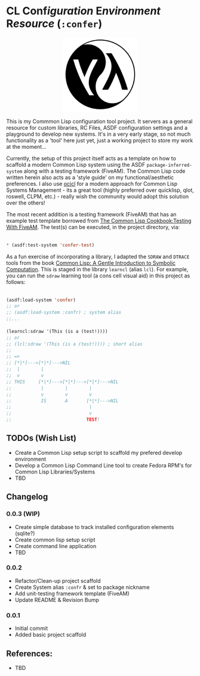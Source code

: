 # CL Conf*iguration* E*nvironment* R*esource* (`:confer`)


<p align="center">
  <img src="assets/yin-yang-lisp-logo_512_svg.png" width="200" />
</p>

This is my Commmon Lisp configuration tool project. It servers as a general
resource for custom libraries, RC Files, ASDF configuration settings
and a playground to develop new systems. It's in a very early stage, so not
much functionality as a 'tool' here just yet, just a working project to store my
work at the moment...

Currently, the setup of this project itself acts as a template on how to scaffold
a modern Common Lisp system using the ASDF `package-inferred-system` along with a testing
framework (FiveAM). The Common Lisp code written herein also acts as a 'style guide' on my
functional/aesthetic preferences. I also use [ocicl](https://github.com/ocicl/ocicl) for
a modern approach for Common Lisp Systems Management - its a great tool (highly preferred
over quicklisp, qlot, roswell, CLPM, etc.) - really wish the community would adopt this
solution over the others!

The most recent addition is a testing framework (FiveAM) that has an example test template
borrowed from 
[The Common Lisp Cookbook:Testing With FiveAM](https://lispcookbook.github.io/cl-cookbook/testing.html#testing-with-fiveam).
The test(s) can be executed, in the project directory, via:

```lisp

* (asdf:test-system 'confer-test)

```

As a fun exercise of incorporating a library, I adapted the `SDRAW` and `DTRACE` tools from
the book 
[Common Lisp: A Gentle Introduction to Symbolic Computation](https://www.cs.cmu.edu/~dst/LispBook/).
This is staged in the library `learncl` (alias `lcl`). For example, you can run the `sdraw`
learning tool (a cons cell visual aid) in this project as follows:

```lisp

(asdf:load-system 'confer)
;; or
;; (asdf:load-system :confr) ; system alias
;;...

(learncl:sdraw '(This (is a (test!))))
;; or
;; (lcl:sdraw '(This (is a (test!)))) ; short alias
;;
;; =>
;; [*|*]--->[*|*]--->NIL
;;  |        |
;;  v        v
;; THIS     [*|*]--->[*|*]--->[*|*]--->NIL
;;           |        |        |
;;           v        v        v
;;           IS       A       [*|*]--->NIL
;;                             |
;;                             v
;;                            TEST!

```

## TODOs (Wish List)

 - Create a Common Lisp setup script to scaffold my prefered develop environment
 - Develop a Common Lisp Command Line tool to create Fedora RPM's for Common Lisp Libraries/Systems
 - TBD

## Changelog

### 0.0.3 (WIP)

  - Create simple database to track installed configuration elements (sqlite?)
  - Create common lisp setup script
  - Create command line application
  - TBD

### 0.0.2

  - Refactor/Clean-up project scaffold
  - Create System alias `:confr` & set to package nickname
  - Add unit-testing framework template (FiveAM)
  - Update README & Revision Bump

### 0.0.1

  - Initial commit
  - Added basic project scaffold

   
## References:

 - TBD

